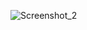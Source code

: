 ![Screenshot_2](https://user-images.githubusercontent.com/60977455/158681620-3f3a7eec-2a06-4d85-b2d3-9fce5b55b051.png)
